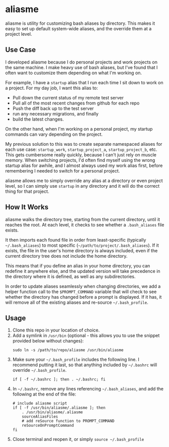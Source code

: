 # aliasme
aliasme is utility for customizing bash aliases by directory.  This makes it easy to set up default system-wide aliases, and the override them at a project level.

## Use Case
I developed aliasme because I do personal projects and work projects on the same machine.  I make heavy use of bash aliases, but I've found that I often want to customize them depending on what I'm working on.

For example, I have a `startup` alias that I run each time I sit down to work on a project.  For my day job, I want this alias to:
- Pull down the current status of my remote test server
- Pull all of the most recent changes from github for each repo
- Push the diff back up to the test server
- run any necessary migrations, and finally
- build the latest changes.

On the other hand, when I'm working on a personal project, my startup commands can vary depending on the project.

My previous solution to this was to create separate namespaced aliases for each use case: `startup_work`, `startup_project_a`, `startup_project_b`, etc.  This gets cumbersome really quickly, because I can't just rely on muscle memory.  When switching projects, I'd often find myself using the wrong startup alias for awhile, and I almost always used my work alias first, before remembering I needed to switch for a personal project.

aliasme allows me to simply override any alias at a directory or even project level, so I can simply use `startup` in any directory and it will do the correct thing for that project.

## How It Works
aliasme walks the directory tree, starting from the current directory, until it reaches the root.  At each level, it checks to see whether a `.bash_aliases` file exists.

It then imports each found file in order from least-specific (typically `~/.bash_aliases`) to most specific (`~/path/to/project/.bash_aliases`).  If it exists, the file in the user's home directory is always included, even if the current directory tree does not include the home directory.

This means that if you define an alias in your home directory, you can redefine it anywhere else, and the updated version will take precedence in the directory where it is defined, as well as any subdirectories.

In order to update aliases seamlessly when changing directories, we add a helper function call to the `$PROMPT_COMMAND` variable that will check to see whether the directory has changed before a prompt is displayed.  If it has, it will remove all of the existing aliases and re-source `~/.bash_profile`.

## Usage
1. Clone this repo in your location of choice.
2. Add a symlink in `/usr/bin` (optional - this allows you to use the snippet provided below without changes):
    ```
    sudo ln -s /path/to/repo/aliasme /usr/bin/aliasme
    ```
3. Make sure your `~/.bash_profile` includes the following line.  I recommend putting it last, so that anything included by `~/.bashrc` will override `~/.bash_profile`.
   ```
   if [ -f ~/.bashrc ]; then . ~/.bashrc; fi
   ```
4. In `~/.bashrc`, remove any lines referencing `~/.bash_aliases`, and add the following at the end of the file:
    ```
    # include aliasme script
    if [ -f /usr/bin/aliasme/.aliasme ]; then
        . /usr/bin/aliasme/.aliasme
        sourceAliasFiles
        # add reSource function to PROMPT_COMMAND
        reSourceOnPromptCommand
    fi
    ```
5. Close terminal and reopen it, or simply `source ~/.bash_profile`
